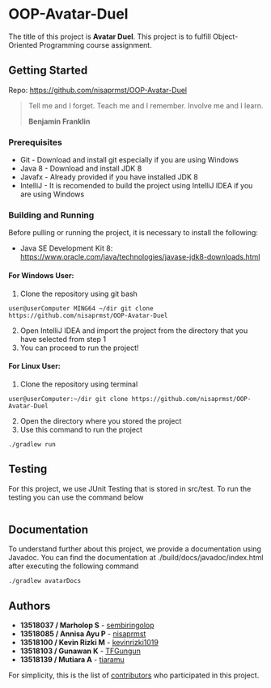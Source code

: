 # OOP-Avatar-Duel

The title of this project is **Avatar Duel**. This project is to fulfill Object-Oriented Programming course assignment.


## Getting Started

Repo: https://github.com/nisaprmst/OOP-Avatar-Duel

> Tell me and I forget.  Teach me and I remember.  Involve me and I learn.
>
> **Benjamin Franklin**

### Prerequisites

* Git - Download and install git especially if you are using Windows
* Java 8 - Download and install JDK 8
* Javafx - Already provided if you have installed JDK 8
* IntelliJ - It is recomended to build the project using IntelliJ IDEA if you are using Windows

### Building and Running

Before pulling or running the project, it is necessary to install the following:
* Java SE Development Kit 8: https://www.oracle.com/java/technologies/javase-jdk8-downloads.html

#### For Windows User: 

1. Clone the repository using git bash

```
user@userComputer MING64 ~/dir git clone https://github.com/nisaprmst/OOP-Avatar-Duel
```

2. Open IntelliJ IDEA and import the project from the directory that you have selected from step 1
5. You can proceed to run the project!

#### For Linux User:

1. Clone the repository using terminal

```
user@userComputer:~/dir git clone https://github.com/nisaprmst/OOP-Avatar-Duel
```

2. Open the directory where you stored the project
3. Use this command to run the project
```
./gradlew run
```

## Testing

For this project, we use JUnit Testing that is stored in src/test. To run the testing you can use the command below
```
```

## Documentation

To understand further about this project, we provide a documentation using Javadoc. You can find the documentation at ./build/docs/javadoc/index.html after executing the following command
```
./gradlew avatarDocs
```

## Authors

* **13518037 / Marholop S** - [sembiringolop](https://github.com/sembiringolop)
* **13518085 / Annisa Ayu P** - [nisaprmst](https://github.com/nisaprmst)
* **13518100 / Kevin Rizki M** - [kevinrizki1019](https://github.com/kevinrizki1019)
* **13518103 / Gunawan K** - [TFGungun](https://github.com/TFGungun)
* **13518139 / Mutiara A** - [tiaramu](https://github.com/tiaramu)

For simplicity, this is the list of [contributors](https://github.com/nisaprmst/OOP-Avatar-Duel/graphs/contributors) who participated in this project.
